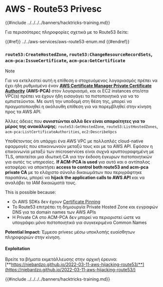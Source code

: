 # AWS - Route53 Privesc

{{#include ../../../../banners/hacktricks-training.md}}

Για περισσότερες πληροφορίες σχετικά με το Route53 δείτε:

{{#ref}}
../../aws-services/aws-route53-enum.md
{{#endref}}

### `route53:CreateHostedZone`, `route53:ChangeResourceRecordSets`, `acm-pca:IssueCertificate`, `acm-pca:GetCertificate`

> [!NOTE]
> Για να εκτελεστεί αυτή η επίθεση ο στοχευόμενος λογαριασμός πρέπει να έχει ήδη ρυθμισμένο έναν [**AWS Certificate Manager Private Certificate Authority**](https://aws.amazon.com/certificate-manager/private-certificate-authority/) **(AWS-PCA)** στον λογαριασμό, και οι EC2 instances στο/στα VPC(s) πρέπει να έχουν ήδη εισαγάγει τα πιστοποιητικά για να το εμπιστεύονται. Με αυτή την υποδομή στη θέση της, μπορεί να πραγματοποιηθεί η ακόλουθη επίθεση για να παρεμβληθεί στην κίνηση προς τα AWS API.

Άλλες άδειες που **συνιστώνται αλλά δεν είναι απαραίτητες για το μέρος της ανακάλυψης**: `route53:GetHostedZone`, `route53:ListHostedZones`, `acm-pca:ListCertificateAuthorities`, `ec2:DescribeVpcs`

Υποθέτοντας ότι υπάρχει ένα AWS VPC με πολλαπλές cloud-native εφαρμογές που επικοινωνούν μεταξύ τους και με τα AWS API. Εφόσον η επικοινωνία μεταξύ των microservices είναι συχνά κρυπτογραφημένη με TLS, απαιτείται μια ιδιωτική CA για την έκδοση έγκυρων πιστοποιητικών για αυτές τις υπηρεσίες. **If ACM-PCA is used** για αυτό και ο αντίπαλος καταφέρει να αποκτήσει **access to control both route53 and acm-pca private CA** με το ελάχιστο σύνολο δικαιωμάτων που περιγράφτηκε παραπάνω, μπορεί να **hijack the application calls to AWS API** και να αναλάβει τα IAM δικαιώματά τους.

This is possible because:

- Οι AWS SDKs δεν έχουν [Certificate Pinning](https://www.digicert.com/blog/certificate-pinning-what-is-certificate-pinning)
- Το Route53 επιτρέπει τη δημιουργία Private Hosted Zone και εγγραφών DNS για τα domain names των AWS APIs
- Η Private CA στο ACM-PCA δεν μπορεί να περιοριστεί ώστε να υπογράφει μόνο πιστοποιητικά για συγκεκριμένα Common Names

**Potential Impact:** Έμμεσο privesc μέσω υποκλοπής ευαίσθητων πληροφοριών στην κίνηση.

#### Exploitation <a href="#discovery" id="discovery"></a>

Βρείτε τα βήματα εκμετάλλευσης στην αρχική έρευνα: [**https://niebardzo.github.io/2022-03-11-aws-hijacking-route53/**](https://niebardzo.github.io/2022-03-11-aws-hijacking-route53/)

{{#include ../../../../banners/hacktricks-training.md}}
